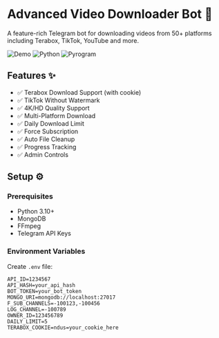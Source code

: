 # Advanced Video Downloader Bot 🚀

A feature-rich Telegram bot for downloading videos from 50+ platforms including Terabox, TikTok, YouTube and more.

![Demo](https://img.shields.io/badge/Status-Active-brightgreen) 
![Python](https://img.shields.io/badge/Python-3.10%2B-blue)
![Pyrogram](https://img.shields.io/badge/Pyrogram-2.0%2B-orange)

## Features ✨

- ✅ Terabox Download Support (with cookie)
- ✅ TikTok Without Watermark
- ✅ 4K/HD Quality Support
- ✅ Multi-Platform Download
- ✅ Daily Download Limit
- ✅ Force Subscription
- ✅ Auto File Cleanup
- ✅ Progress Tracking
- ✅ Admin Controls

## Setup ⚙️

### Prerequisites
- Python 3.10+
- MongoDB
- FFmpeg
- Telegram API Keys

### Environment Variables
Create `.env` file:
```env
API_ID=1234567
API_HASH=your_api_hash
BOT_TOKEN=your_bot_token
MONGO_URI=mongodb://localhost:27017
F_SUB_CHANNELS=-100123,-100456
LOG_CHANNEL=-100789
OWNER_ID=123456789
DAILY_LIMIT=5
TERABOX_COOKIE=ndus=your_cookie_here

